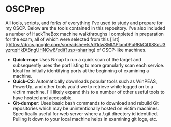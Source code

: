 # OSCPrep
All tools, scripts, and forks of everything I've used to study and prepare for my OSCP. Below are the tools contained in this repository. I've also included a number of HackTheBox machine walkthroughs I completed in preparation for the exam, all of which were selected from this [list][(https://docs.google.com/spreadsheets/d/1dwSMIAPIam0PuRBkCiDI88pU3yzrqqHkDtBngUHNCw8/edit?usp=sharing) of OSCP-like machines. 

- **Quick-map**: Uses Nmap to run a quick scan of the target and subsequently uses the port listing to more granularly scan each service. Ideal for initially identifying ports at the beginning of examining a machine.
- **Quick-C2**: Automatically downloads popular tools such as WinPEAS, PowerUp, and other tools you'd we to retrieve while logged on to a victim machine. I'll likely expand this to a number of other useful tools to have hosted and accessible. 
- **Git-dumper**: Uses basic bash commands to download and rebuild Git repositories which may be unintentionally hosted on victim machines. Specifically useful for web server where a /.git directory id identified. Pulling it down to your local machine helps in examining git logs, etc.
